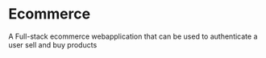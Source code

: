 # Ecommerce
A Full-stack ecommerce webapplication that can be used to authenticate a user sell and buy products

